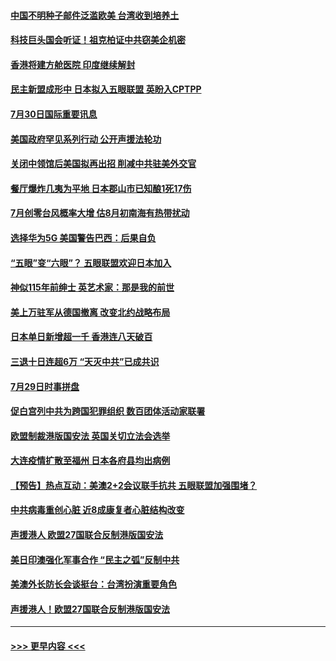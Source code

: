 #### [中国不明种子邮件泛滥欧美  台湾收到培养土](../pages/prog202/a102906424.md?t=07310451) 
#### [科技巨头国会听证！祖克柏证中共窃美企机密](../pages/prog202/a102906481.md?t=07310451) 
#### [香港将建方舱医院 印度继续解封](../pages/prog202/a102906435.md?t=07310451) 
#### [民主新盟成形中 日本拟入五眼联盟 英盼入CPTPP](../pages/prog202/a102906400.md?t=07310451) 
#### [7月30日国际重要讯息](../pages/prog202/a102906293.md?t=07310451) 
#### [美国政府罕见系列行动 公开声援法轮功](../pages/prog202/a102906189.md?t=07310451) 
#### [关闭中领馆后美国拟再出招 削减中共驻美外交官](../pages/prog202/a102906123.md?t=07310451) 
#### [餐厅爆炸几夷为平地 日本郡山市已知酿1死17伤](../pages/prog202/a102906049.md?t=07310451) 
#### [7月创零台风概率大增 估8月初南海有热带扰动](../pages/prog202/a102906034.md?t=07310451) 
#### [选择华为5G 美国警告巴西：后果自负](../pages/prog202/a102906021.md?t=07310451) 
#### [“五眼”变“六眼”？ 五眼联盟欢迎日本加入](../pages/prog202/a102906002.md?t=07310451) 
#### [神似115年前绅士 英艺术家：那是我的前世](../pages/prog202/a102905622.md?t=07310451) 
#### [美上万驻军从德国撤离 改变北约战略布局](../pages/prog202/a102905915.md?t=07310451) 
#### [日本单日新增超一千 香港连八天破百](../pages/prog202/a102905671.md?t=07310451) 
#### [三退十日连超6万 “天灭中共”已成共识](../pages/prog202/a102905918.md?t=07310451) 
#### [7月29日时事拼盘](../pages/prog202/a102905862.md?t=07310451) 
#### [促白宫列中共为跨国犯罪组织 数百团体活动家联署](../pages/prog202/a102905815.md?t=07310451) 
#### [欧盟制裁港版国安法 英国关切立法会选举](../pages/prog202/a102905816.md?t=07310451) 
#### [大连疫情扩散至福州 日本各府县均出病例](../pages/prog202/a102905837.md?t=07310451) 
#### [【预告】热点互动：美澳2+2会议联手抗共  五眼联盟加强围堵？](../pages/prog202/a102905756.md?t=07310451) 
#### [中共病毒重创心脏 近8成康复者心脏结构改变](../pages/prog202/a102905739.md?t=07310451) 
#### [声援港人 欧盟27国联合反制港版国安法](../pages/prog202/a102905749.md?t=07310451) 
#### [美日印澳强化军事合作 “民主之弧”反制中共](../pages/prog202/a102905707.md?t=07310451) 
#### [美澳外长防长会谈挺台：台湾扮演重要角色](../pages/prog202/a102905675.md?t=07310451) 
#### [声援港人！欧盟27国联合反制港版国安法](../pages/prog202/a102905670.md?t=07310451) 

----
#### [ >>> 更早内容 <<< ](../indexes/prog202-earlier.md)
